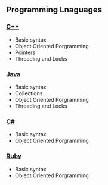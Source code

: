 ## Programming Lnaguages
### [C++](https://github.com/Abdelrhman-Samir-99/Preparation-Library/blob/main/Programming%20Languages/Programming%20Languages/C%2B%2B/C%2B%2B.md)
+ Basic syntax
+ Object Oriented Porgramming
+ Pointers
+ Threading and Locks

### [Java](https://github.com/Abdelrhman-Samir-99/Preparation-Library/blob/main/Programming%20Languages/Programming%20Languages/Java/Java.md)
+ Basic syntax
+ Collections
+ Object Oriented Porgramming
+ Threading and Locks

### [C#](https://github.com/Abdelrhman-Samir-99/Preparation-Library/blob/main/Programming%20Languages/Programming%20Languages/C%23/C%23.md)
+ Basic syntax
+ Object Oriented Porgramming

### [Ruby](https://github.com/Abdelrhman-Samir-99/Preparation-Library/blob/main/Programming%20Languages/Programming%20Languages/Ruby/Ruby.md)
+ Basic syntax
+ Object Oriented Porgramming
